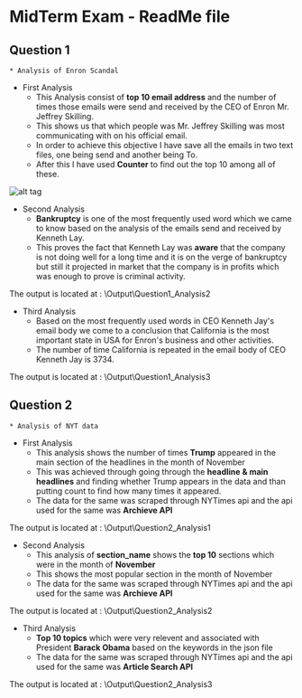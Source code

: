 
# MidTerm Exam - ReadMe file

## Question 1

    * Analysis of Enron Scandal
    

* First Analysis
    *  This Analysis consist of **top 10 email address** and the number of times those emails were send and received by        the CEO of Enron Mr. Jeffrey Skilling.
    *  This shows us that which people was Mr. Jeffrey Skilling was most communicating with on his official email.
    *  In order to achieve this objective I have save all the emails in two text files, one being send and another            being To.
    *  After this I have used **Counter** to find out the top 10 among all of these.

![alt tag](sharma_kunal_spring2017/MidTerm/Output/Question1_Analysis1.PNG)
    

* Second Analysis
    *  **Bankruptcy** is one of the most frequently used word which we came to know based on the analysis of the emails        send and received by Kenneth Lay. 
    *  This proves the fact that Kenneth Lay was **aware** that the company is not doing well for a long time and it is        on the verge of bankruptcy but still it projected in market that the company is in profits which was enough to        prove is criminal activity.
  
The output is located at : \\Output\\Question1_Analysis2

* Third Analysis
    *  Based on the most frequently used words in CEO Kenneth Jay's email body we come to a conclusion that California        is the most important state in USA for Enron's business and other activities.
    *  The number of time California is repeated in the email body of CEO Kenneth Jay is 3734.

The output is located at : \\Output\\Question1_Analysis3

## Question 2
    * Analysis of NYT data
    

* First Analysis
    *  This analysis shows the number of times **Trump** appeared in the main section of the headlines in the month of        November
    *  This was achieved through going through the **headline & main headlines** and finding whether Trump appears in          the data and than putting count to find how many times it appeared.
    *  The data for the same was scraped through NYTimes api and the api used for the same was **Archieve API**
    
The output is located at : \\Output\\Question2_Analysis1

* Second Analysis
    *  This analysis of **section_name** shows the **top 10** sections which were in the month of **November**
    *  This shows the most popular section in the month of November
    *  The data for the same was scraped through NYTimes api and the api used for the same was **Archieve API**
    
The output is located at : \\Output\\Question2_Analysis2

*  Third Analysis
    *  **Top 10 topics** which were very relevent and associated with President **Barack Obama** based on the keywords        in the json file
    *  The data for the same was scraped through NYTimes api and the api used for the same was **Article Search API**
    
The output is located at : \\Output\\Question2_Analysis3
